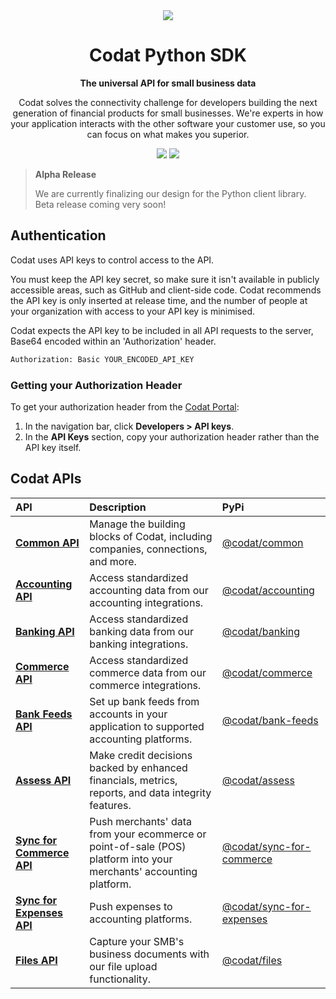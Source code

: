 <div align="center">
        <source srcset="https://user-images.githubusercontent.com/6267663/221800355-0995e4ad-a386-4943-a4c2-e620341a5155.svg" media="(prefers-color-scheme: dark)">
        <img src="https://user-images.githubusercontent.com/6267663/221800359-b7f7776c-a44f-4384-8dd0-d9f7d5caef7d.svg">
   <h1>Codat Python SDK</h1>
   <p><strong>The universal API for small business data</strong></p>
   <p>Codat solves the connectivity challenge for developers building the next generation of financial products for small businesses. We're experts in how your application interacts with the other software your customer use, so you can focus on what makes you superior.</p>
  <a href="https://docs.codat.io/using-the-api/overview"><img src="https://img.shields.io/static/v1?label=Docs&message=API Ref&color=4c2cec&style=for-the-badge" /></a>
  <a href="https://opensource.org/licenses/MIT"><img src="https://img.shields.io/badge/License-MIT-blue.svg?style=for-the-badge" /></a>
</div>

> **Alpha Release**
> 
> We are currently finalizing our design for the Python client library. Beta release coming very soon!

## Authentication

Codat uses API keys to control access to the API.

You must keep the API key secret, so make sure it isn't available in publicly accessible areas, such as GitHub and client-side code. Codat recommends the API key is only inserted at release time, and the number of people at your organization with access to your API key is minimised.

Codat expects the API key to be included in all API requests to the server, Base64 encoded within an 'Authorization' header.

```bash
Authorization: Basic YOUR_ENCODED_API_KEY
```

### Getting your Authorization Header

To get your authorization header from the [Codat Portal](https://signup.codat.io/):

1. In the navigation bar, click **Developers > API keys**.
2. In the **API Keys** section, copy your authorization header rather than the API key itself.

## Codat APIs

| API | Description | PyPi |
| :- | :- | :- |
| **[Common API](https://github.com/codatio/client-sdk-python/tree/main/common)** | Manage the building blocks of Codat, including companies, connections, and more. | [@codat/common](https://pypi.org/project/codat-common/) |
| **[Accounting API](https://github.com/codatio/client-sdk-python/tree/main/accounting)** | Access standardized accounting data from our accounting integrations. | [@codat/accounting](https://pypi.org/project/codat-accounting/) |
| **[Banking API](https://github.com/codatio/client-sdk-python/tree/main/banking)** | Access standardized banking data from our banking integrations. | [@codat/banking](https://pypi.org/project/codat-banking/) |
| **[Commerce API](https://github.com/codatio/client-sdk-python/tree/main/commerce)** | Access standardized commerce data from our commerce integrations. | [@codat/commerce](https://pypi.org/project/codat-commerce/) |
| **[Bank Feeds API](https://github.com/codatio/client-sdk-python/tree/main/bankfeeds)** | Set up bank feeds from accounts in your application to supported accounting platforms. | [@codat/bank-feeds](https://pypi.org/project/codat-bankfeeds/) |
| **[Assess API](https://github.com/codatio/client-sdk-python/tree/main/assess)** | Make credit decisions backed by enhanced financials, metrics, reports, and data integrity features. | [@codat/assess](https://pypi.org/project/codat-assess/) |
| **[Sync for Commerce API](https://github.com/codatio/client-sdk-python/tree/main/synccommerce)** | Push merchants' data from your ecommerce or point-of-sale (POS) platform into your merchants' accounting platform. | [@codat/sync-for-commerce](https://pypi.org/project/codat-synccommerce/) |
| **[Sync for Expenses API](https://github.com/codatio/client-sdk-python/tree/main/expenses)** | Push expenses to accounting platforms. | [@codat/sync-for-expenses](https://pypi.org/project/codat-expenses/) |
| **[Files API](https://github.com/codatio/client-sdk-python/tree/main/files)** | Capture your SMB's business documents with our file upload functionality. | [@codat/files](https://pypi.org/project/codat-files/) |
